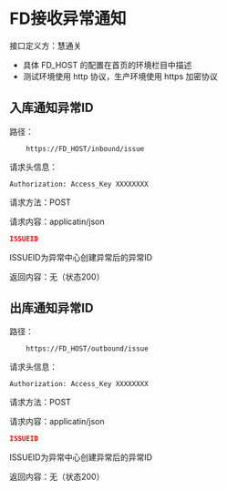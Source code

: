 # FD接收异常通知

接口定义方：慧通关

- 具体 FD_HOST 的配置在首页的环境栏目中描述
- 测试环境使用 http 协议，生产环境使用 https 加密协议

## 入库通知异常ID

路径：

```
    https://FD_HOST/inbound/issue
```

请求头信息：

```
Authorization: Access_Key XXXXXXXX
```

请求方法：POST

请求内容：applicatin/json

```json
ISSUEID
```

ISSUEID为异常中心创建异常后的异常ID

返回内容：无（状态200）

## 出库通知异常ID

路径：

```
    https://FD_HOST/outbound/issue
```

请求头信息：

```
Authorization: Access_Key XXXXXXXX
```

请求方法：POST

请求内容：applicatin/json

```json
ISSUEID
```

ISSUEID为异常中心创建异常后的异常ID

返回内容：无（状态200）